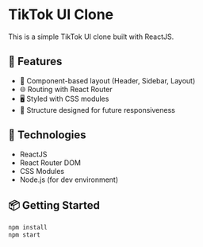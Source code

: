 # TikTok UI Clone

This is a simple TikTok UI clone built with ReactJS.

## 🚀 Features

- 🎯 Component-based layout (Header, Sidebar, Layout)
- 🌐 Routing with React Router
- 🖥️ Styled with CSS modules
- 📱 Structure designed for future responsiveness

## 🧰 Technologies

- ReactJS
- React Router DOM
- CSS Modules
- Node.js (for dev environment)

## 📦 Getting Started

```bash
npm install
npm start
